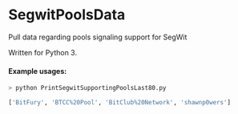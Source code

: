 # SegwitPoolsData
Pull data regarding pools signaling support for SegWit

Written for Python 3.

#### Example usages:

```bash
> python PrintSegwitSupportingPoolsLast80.py

['BitFury', 'BTCC%20Pool', 'BitClub%20Network', 'shawnp0wers']
```


